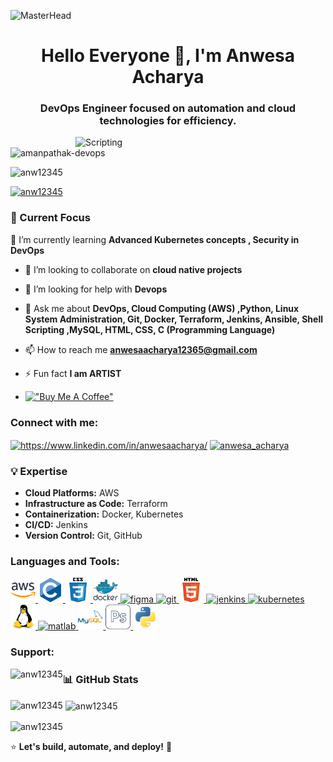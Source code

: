 ![MasterHead](https://cdn.dribbble.com/userupload/7725814/file/original-ad34e5a3d587a8a90b6586de67710225.gif)

<h1 align="center">Hello Everyone 👋, I'm Anwesa Acharya</h1>


<h3 align="center">DevOps Engineer focused on automation and cloud technologies for efficiency.</h3>
<img align="right" alt="Scripting" width="400" src="https://cdn.dribbble.com/userupload/7725640/file/original-a2b82ab8779ece4c49df3672f7753ccb.gif">

<p align="left"> <img src="https://komarev.com/ghpvc/?username=amanpathak-devops&label=Profile%20views&color=0e75b6&style=flat" alt="amanpathak-devops" /> </p>

<p align="left"> <img src="https://komarev.com/ghpvc/?username=anw12345&label=Profile%20views&color=0e75b6&style=flat" alt="anw12345" /> </p>

<p align="left"> <a href="https://github.com/ryo-ma/github-profile-trophy"><img src="https://github-profile-trophy.vercel.app/?username=anw12345" alt="anw12345" /></a> </p>

### 🚀 Current Focus
🌱 I’m currently learning **Advanced Kubernetes concepts , Security in DevOps**

- 👯 I’m looking to collaborate on **cloud native projects**

- 🤝 I’m looking for help with **Devops**

- 💬 Ask me about **DevOps, Cloud Computing (AWS) ,Python, Linux System Administration, Git, Docker, Terraform, Jenkins, Ansible, Shell Scripting ,MySQL, HTML, CSS, C (Programming Language)**

- 📫 How to reach me **anwesaacharya12365@gmail.com**

- ⚡ Fun fact **I am ARTIST**

- [!["Buy Me A Coffee"](https://www.buymeacoffee.com/assets/img/custom_images/orange_img.png)](https://buymeacoffee.com/anw12345)

<h3 align="left">Connect with me:</h3>
<p align="left">
<a href="https://www.linkedin.com/in/anwesaacharya/" target="blank"><img align="center" src="https://raw.githubusercontent.com/rahuldkjain/github-profile-readme-generator/master/src/images/icons/Social/linked-in-alt.svg" alt="https://www.linkedin.com/in/anwesaacharya/" height="30" width="40" /></a>
<a href="https://instagram.com/anwesa_acharya" target="blank"><img align="center" src="https://raw.githubusercontent.com/rahuldkjain/github-profile-readme-generator/master/src/images/icons/Social/instagram.svg" alt="anwesa_acharya" height="30" width="40" /></a>
</p>

### 💡 Expertise
- **Cloud Platforms:** AWS
- **Infrastructure as Code:** Terraform
- **Containerization:** Docker, Kubernetes
- **CI/CD:** Jenkins
- **Version Control:** Git, GitHub

<h3 align="left">Languages and Tools:</h3>
<p align="left"> <a href="https://aws.amazon.com" target="_blank" rel="noreferrer"> <img src="https://raw.githubusercontent.com/devicons/devicon/master/icons/amazonwebservices/amazonwebservices-original-wordmark.svg" alt="aws" width="40" height="40"/> </a> <a href="https://www.cprogramming.com/" target="_blank" rel="noreferrer"> <img src="https://raw.githubusercontent.com/devicons/devicon/master/icons/c/c-original.svg" alt="c" width="40" height="40"/> </a> <a href="https://www.w3schools.com/css/" target="_blank" rel="noreferrer"> <img src="https://raw.githubusercontent.com/devicons/devicon/master/icons/css3/css3-original-wordmark.svg" alt="css3" width="40" height="40"/> </a> <a href="https://www.docker.com/" target="_blank" rel="noreferrer"> <img src="https://raw.githubusercontent.com/devicons/devicon/master/icons/docker/docker-original-wordmark.svg" alt="docker" width="40" height="40"/> </a> <a href="https://www.figma.com/" target="_blank" rel="noreferrer"> <img src="https://www.vectorlogo.zone/logos/figma/figma-icon.svg" alt="figma" width="40" height="40"/> </a> <a href="https://git-scm.com/" target="_blank" rel="noreferrer"> <img src="https://www.vectorlogo.zone/logos/git-scm/git-scm-icon.svg" alt="git" width="40" height="40"/> </a> <a href="https://www.w3.org/html/" target="_blank" rel="noreferrer"> <img src="https://raw.githubusercontent.com/devicons/devicon/master/icons/html5/html5-original-wordmark.svg" alt="html5" width="40" height="40"/> </a> <a href="https://www.jenkins.io" target="_blank" rel="noreferrer"> <img src="https://www.vectorlogo.zone/logos/jenkins/jenkins-icon.svg" alt="jenkins" width="40" height="40"/> </a> <a href="https://kubernetes.io" target="_blank" rel="noreferrer"> <img src="https://www.vectorlogo.zone/logos/kubernetes/kubernetes-icon.svg" alt="kubernetes" width="40" height="40"/> </a> <a href="https://www.linux.org/" target="_blank" rel="noreferrer"> <img src="https://raw.githubusercontent.com/devicons/devicon/master/icons/linux/linux-original.svg" alt="linux" width="40" height="40"/> </a> <a href="https://www.mathworks.com/" target="_blank" rel="noreferrer"> <img src="https://upload.wikimedia.org/wikipedia/commons/2/21/Matlab_Logo.png" alt="matlab" width="40" height="40"/> </a> <a href="https://www.mysql.com/" target="_blank" rel="noreferrer"> <img src="https://raw.githubusercontent.com/devicons/devicon/master/icons/mysql/mysql-original-wordmark.svg" alt="mysql" width="40" height="40"/> </a> <a href="https://www.photoshop.com/en" target="_blank" rel="noreferrer"> <img src="https://raw.githubusercontent.com/devicons/devicon/master/icons/photoshop/photoshop-line.svg" alt="photoshop" width="40" height="40"/> </a> <a href="https://www.python.org" target="_blank" rel="noreferrer"> <img src="https://raw.githubusercontent.com/devicons/devicon/master/icons/python/python-original.svg" alt="python" width="40" height="40"/> </a> </p>

<h3 align="left">Support:</h3>



<p><img align="left" src="https://github-readme-stats.vercel.app/api/top-langs?username=anw12345&show_icons=true&locale=en&layout=compact" alt="anw12345" /></p>
 
### 📊 GitHub Stats
<p><img align="left" src="https://github-readme-stats.vercel.app/api/top-langs?username=soumeet96&show_icons=true&locale=en&layout=compact" alt="anw12345" /></p>

<p>&nbsp;<img align="center" src="https://github-readme-stats.vercel.app/api?username=anw12345&show_icons=true&locale=en" alt="anw12345" /></p>

<p><img align="center" src="https://github-readme-streak-stats.herokuapp.com/?user=anw12345&" alt="anw12345" /></p>
                                                                                                                 
⭐ **Let's build, automate, and deploy!** 🚀  





